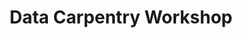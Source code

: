---
title: "Data Carpentry Workshop"
menu: "main"
start: 2018-03-20 09:00:00 EST
end: 2018-03-21 16:30:00 EST
location: "UF Informatics Institute"
website: "https://uf-carpentry.github.io/2018-03-20-UFDataSymposium/"
topics: "* Data Organization in Spreadsheets and OpenRefine * Introduction to R * Data Analysis and Visualization in R * SQL for Data Management *"
---